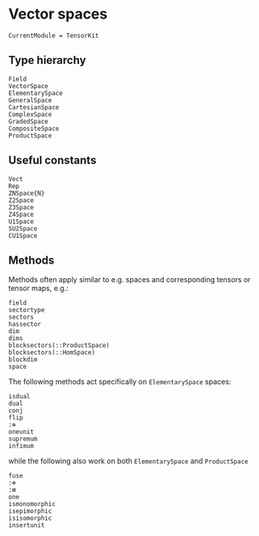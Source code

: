 # Vector spaces

```@meta
CurrentModule = TensorKit
```

## Type hierarchy

```@docs
Field
VectorSpace
ElementarySpace
GeneralSpace
CartesianSpace
ComplexSpace
GradedSpace
CompositeSpace
ProductSpace
```

## Useful constants
```@docs
Vect
Rep
ZNSpace{N}
Z2Space
Z3Space
Z4Space
U1Space
SU2Space
CU1Space
```

## Methods
Methods often apply similar to e.g. spaces and corresponding tensors or tensor maps, e.g.:
```@docs
field
sectortype
sectors
hassector
dim
dims
blocksectors(::ProductSpace)
blocksectors(::HomSpace)
blockdim
space
```

The following methods act specifically on `ElementarySpace` spaces:
```@docs
isdual
dual
conj
flip
:⊕
oneunit
supremum
infimum
```
while the following also work on both `ElementarySpace` and `ProductSpace`

```@docs
fuse
:⊗
:⊠
one
ismonomorphic
isepimorphic
isisomorphic
insertunit
```

